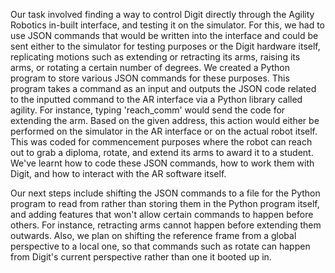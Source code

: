 Our task involved finding a way to control Digit directly through the Agility Robotics in-built interface, and testing it on the simulator. For this, we had to use JSON commands that would be written into the interface and could be sent either to the simulator for testing purposes or the Digit hardware itself, replicating motions such as extending or retracting its arms, raising its arms, or rotating a certain number of degrees. We created a Python program to store various JSON commands for these purposes. This program takes a command as an input and outputs the JSON code related to the inputted command to the AR interface via a Python library called agility. For instance, typing 'reach_comm' would send the code for extending the arm. Based on the given address, this action would either be performed on the simulator in the AR interface or on the actual robot itself. This was coded for commencement purposes where the robot can reach out to grab a diploma, rotate, and extend its arms to award it to a student. We've learnt how to code these JSON commands, how to work them with Digit, and how to interact with the AR software itself.

Our next steps include shifting the JSON commands to a file for the Python program to read from rather than storing them in the Python program itself, and adding features that won't allow certain commands to happen before others. For instance, retracting arms cannot happen before extending them outwards. Also, we plan on shifting the reference frame from a global perspective to a local one, so that commands such as rotate can happen from Digit's current perspective rather than one it booted up in. 
